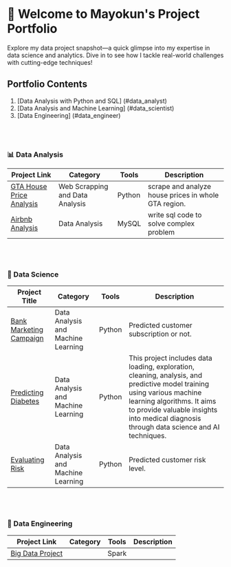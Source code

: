 # 🌟 Welcome to Mayokun's Project Portfolio
Explore my data project snapshot—a quick glimpse into my expertise in data science and analytics. Dive in to see how I tackle real-world challenges with cutting-edge techniques!

## Portfolio Contents
1. [Data Analysis with Python and SQL] (#data_analyst)
2. [Data Analysis and Machine Learning] (#data_scientist)
3. [Data Engineering] (#data_engineer)


<br>
<br>

<a name="data_analyst"></a>
### 📊 Data Analysis
Project Link | Category | Tools | Description
---|---|---|---
| [GTA House Price Analysis](https://github.com/olumyk/webscrapping.git) | Web Scrapping and Data Analysis | Python | scrape and analyze house prices in whole GTA region. |
| [Airbnb Analysis](https://) | Data Analysis | MySQL | write sql code to solve complex problem |

<br>
<br>

<a name="data_scientist"></a>
### 🤖 Data Science
| Project Title | Category | Tools | Description |
| --- | --- | --- | --- |
| [Bank Marketing Campaign](https://) | Data Analysis and Machine Learning | Python | Predicted customer subscription or not. |
| [Predicting Diabetes](https://github.com/olumyk/predicting_diabetes.git) | Data Analysis and Machine Learning | Python | This project includes data loading, exploration, cleaning, analysis, and predictive model training using various machine learning algorithms. It aims to provide valuable insights into medical diagnosis through data science and AI techniques. |
| [Evaluating Risk](https://github.com/olumyk/risk_model.git) | Data Analysis and Machine Learning | Python | Predicted customer risk level. |


<br>
<br>

<a name="data_engineer"></a>
### 💾 Data Engineering
Project Link | Category | Tools | Description 
---|---|---|---
| [Big Data Project]([https://](https://github.com/olumyk/musk_sentiment.git)) |  | Spark |  |

<br>
<br>


